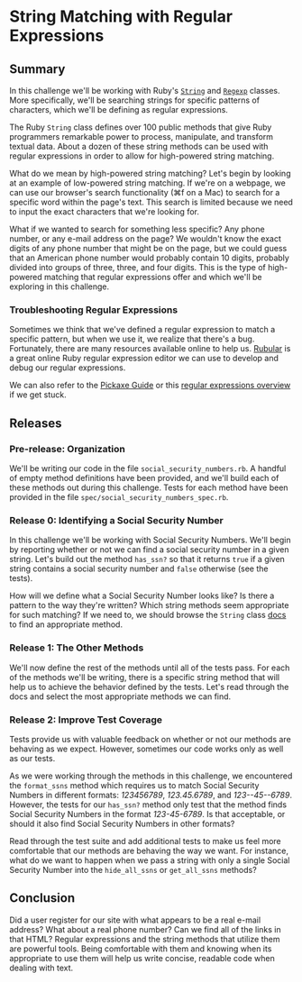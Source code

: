 # String Matching with Regular Expressions

## Summary
In this challenge we'll be working with Ruby's [`String`](http://www.ruby-doc.org/core-1.9.3/String.html) and [`Regexp`](http://ruby-doc.org/core-1.9.3/Regexp.html) classes.  More specifically, we'll be searching strings for specific patterns of characters, which we'll be defining as regular expressions.

The Ruby `String` class defines over 100 public methods that give Ruby programmers remarkable power to process, manipulate, and transform textual data.  About a dozen of these string methods can be used with regular expressions in order to allow for high-powered string matching.

What do we mean by high-powered string matching?  Let's begin by looking at an example of low-powered string matching. If we're on a webpage, we can use our browser's search functionality (⌘f on a Mac) to search for a specific word within the page's text. This search is limited because we need to input the exact characters that we're looking for.

What if we wanted to search for something less specific?  Any phone number, or any e-mail address on the page? We wouldn't know the exact digits of any phone number that might be on the page, but we could guess that an American phone number would probably contain 10 digits, probably divided into groups of three, three, and four digits.  This is the type of high-powered matching that regular expressions offer and which we'll be exploring in this challenge.


### Troubleshooting Regular Expressions
Sometimes we think that we've defined a regular expression to match a specific pattern, but when we use it, we realize that there's a bug.  Fortunately, there are many resources available online to help us.  [Rubular](http://rubular.com) is a great online Ruby regular expression editor we can use to develop and debug our regular expressions.

We can also refer to the [Pickaxe Guide](http://www.ruby-doc.org/docs/ProgrammingRuby/html/language.html#UJ) or this [regular expressions overview](http://www.bluebox.net/about/blog/2013/02/using-regular-expressions-in-ruby-part-1-of-3/) if we get stuck.


## Releases
### Pre-release:  Organization
We'll be writing our code in the file `social_security_numbers.rb`.  A handful of empty method definitions have been provided, and we'll build each of these methods out during this challenge.  Tests for each method have been provided in the file `spec/social_security_numbers_spec.rb`.


### Release 0: Identifying a Social Security Number
In this challenge we'll be working with Social Security Numbers.  We'll begin by reporting whether or not we can find a social security number in a given string.  Let's build out the method `has_ssn?` so that it returns `true` if a given string contains a social security number and `false` otherwise (see the tests).

How will we define what a Social Security Number looks like?  Is there a pattern to the way they're written?  Which string methods seem appropriate for such matching?  If we need to, we should browse the `String` class [docs](http://www.ruby-doc.org/core-1.9.3/String.html) to find an appropriate method.


### Release 1: The Other Methods
We'll now define the rest of the methods until all of the tests pass.  For each of the methods we'll be writing, there is a specific string method that will help us to achieve the behavior defined by the tests.  Let's read through the docs and select the most appropriate methods we can find.


### Release 2: Improve Test Coverage
Tests provide us with valuable feedback on whether or not our methods are behaving as we expect.  However, sometimes our code works only as well as our tests.

As we were working through the methods in this challenge, we encountered the `format_ssns` method which requires us to match Social Security Numbers in different formats:  *123456789*, *123.45.6789*, and *123--45--6789*.  However, the tests for our `has_ssn?` method only test that the method finds Social Security Numbers in the format *123-45-6789*.  Is that acceptable, or should it also find Social Security Numbers in other formats?

Read through the test suite and add additional tests to make us feel more comfortable that our methods are behaving the way we want.  For instance, what do we want to happen when we pass a string with only a single Social Security Number into the `hide_all_ssns` or `get_all_ssns` methods?


## Conclusion
Did a user register for our site with what appears to be a real e-mail address?  What about a real phone number?  Can we find all of the links in that HTML?  Regular expressions and the string methods that utilize them are powerful tools.  Being comfortable with them and knowing when its appropriate to use them will help us write concise, readable code when dealing with text.
